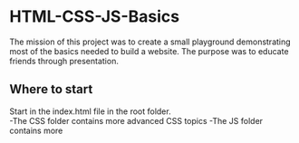 # HTML-CSS-JS-Basics

The mission of this project was to create a small playground demonstrating most of the basics needed to build a website.
The purpose was to educate friends through presentation.

## Where to start

Start in the index.html file in the root folder.  
-The CSS folder contains more advanced CSS topics
-The JS folder contains more
